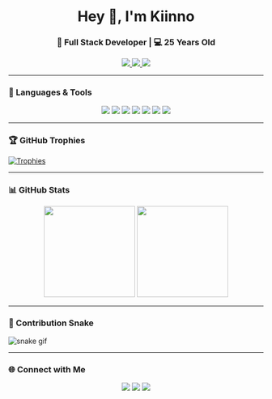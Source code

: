 <h1 align="center">Hey 👋, I'm Kiinno</h1>
<h3 align="center">🚀 Full Stack Developer | 💻 25 Years Old</h3>

<p align="center">
  <a href="https://your-cv-link.com" target="_blank">
    <img src="https://img.shields.io/badge/View%20My-CV-blue?style=for-the-badge" />
  </a>
  <a href="mailto:youremail@example.com">
    <img src="https://img.shields.io/badge/Email-Me-red?style=for-the-badge&logo=gmail" />
  </a>
  <a href="https://linkedin.com/in/your-profile" target="_blank">
    <img src="https://img.shields.io/badge/LinkedIn-Profile-blue?style=for-the-badge&logo=linkedin" />
  </a>
</p>

---

### 🧠 Languages & Tools
<p align="center">
  <img src="https://img.shields.io/badge/-JavaScript-black?style=for-the-badge&logo=javascript" />
  <img src="https://img.shields.io/badge/-TypeScript-blue?style=for-the-badge&logo=typescript" />
  <img src="https://img.shields.io/badge/-React-black?style=for-the-badge&logo=react" />
  <img src="https://img.shields.io/badge/-Node.js-green?style=for-the-badge&logo=node.js" />
  <img src="https://img.shields.io/badge/-Python-black?style=for-the-badge&logo=python" />
  <img src="https://img.shields.io/badge/-MongoDB-darkgreen?style=for-the-badge&logo=mongodb" />
  <img src="https://img.shields.io/badge/-MySQL-lightblue?style=for-the-badge&logo=mysql" />
</p>

---

### 🏆 GitHub Trophies
[![Trophies](https://github-profile-trophy.vercel.app/?username=kiinno&theme=onedark&row=1&column=7)](https://github.com/ryo-ma/github-profile-trophy)

---

### 📊 GitHub Stats
<p align="center">
  <img src="https://github-readme-stats.vercel.app/api?username=kiinno&show_icons=true&theme=tokyonight" height="180px"/>
  <img src="https://github-readme-stats.vercel.app/api/top-langs/?username=kiinno&layout=compact&theme=tokyonight" height="180px"/>
</p>

---

### 🐍 Contribution Snake
![snake gif](https://github.com/kiinno/kiinno/blob/output/github-contribution-grid-snake.svg)

---

### 🌐 Connect with Me
<p align="center">
  <a href="https://github.com/kiinno"><img src="https://img.shields.io/badge/GitHub-kiinno-181717?style=for-the-badge&logo=github" /></a>
  <a href="https://linkedin.com/in/your-profile"><img src="https://img.shields.io/badge/LinkedIn-Profile-0077B5?style=for-the-badge&logo=linkedin" /></a>
  <a href="mailto:youremail@example.com"><img src="https://img.shields.io/badge/Email-youremail@example.com-EA4335?style=for-the-badge&logo=gmail" /></a>
</p>
